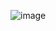 ![image](https://user-images.githubusercontent.com/87312401/146626841-83603c2a-044b-4be5-9187-8ef6ff5730fb.png)
